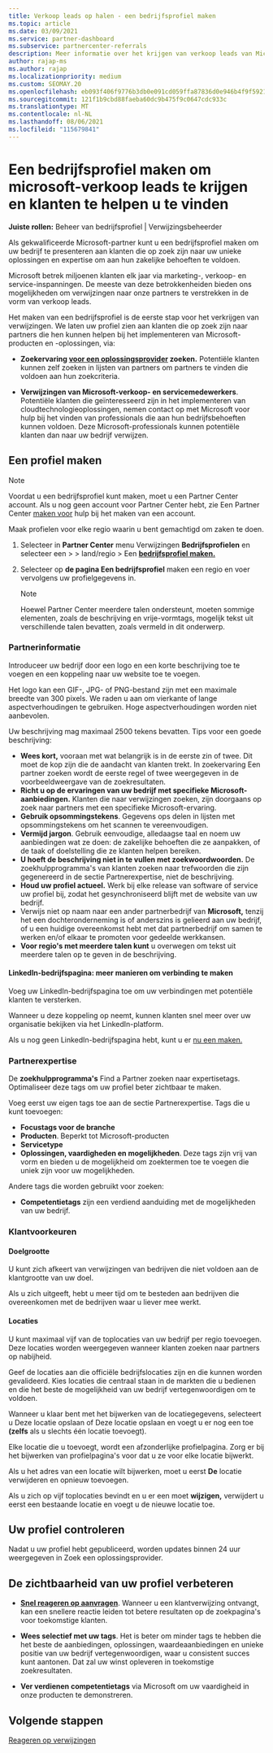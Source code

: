 ```yaml
---
title: Verkoop leads op halen - een bedrijfsprofiel maken
ms.topic: article
ms.date: 03/09/2021
ms.service: partner-dashboard
ms.subservice: partnercenter-referrals
description: Meer informatie over het krijgen van verkoop leads van Microsoft. Eén sleutel is het maken van een bedrijfsprofiel in Partner Center waarmee klanten u gemakkelijker kunnen vinden.
author: rajap-ms
ms.author: rajap
ms.localizationpriority: medium
ms.custom: SEOMAY.20
ms.openlocfilehash: eb093f406f9776b3db0e091cd059ffa87836d0e946b4f9f5921388f52c81838a
ms.sourcegitcommit: 121f1b9cbd88faeba60dc9b475f9c0647cdc933c
ms.translationtype: MT
ms.contentlocale: nl-NL
ms.lasthandoff: 08/06/2021
ms.locfileid: "115679841"
---
```

# <a name="create-a-business-profile-to-get-microsoft-sales-leads-and-help-customers-find-you"></a>Een bedrijfsprofiel maken om microsoft-verkoop leads te krijgen en klanten te helpen u te vinden

**Juiste rollen:** Beheer van bedrijfsprofiel | Verwijzingsbeheerder

Als gekwalificeerde Microsoft-partner kunt u een bedrijfsprofiel maken om uw bedrijf te presenteren aan klanten die op zoek zijn naar uw unieke oplossingen en expertise om aan hun zakelijke behoeften te voldoen.

Microsoft betrek miljoenen klanten elk jaar via marketing-, verkoop- en service-inspanningen. De meeste van deze betrokkenheiden bieden ons mogelijkheden om verwijzingen naar onze partners te verstrekken in de vorm van verkoop leads. 

Het maken van een bedrijfsprofiel is de eerste stap voor het verkrijgen van verwijzingen. We laten uw profiel zien aan klanten die op zoek zijn naar partners die hen kunnen helpen bij het implementeren van Microsoft-producten en -oplossingen, via:

- **Zoekervaring [voor een oplossingsprovider](https://www.microsoft.com/solution-providers/home) zoeken.** Potentiële klanten kunnen zelf zoeken in lijsten van partners om partners te vinden die voldoen aan hun zoekcriteria.

- **Verwijzingen van Microsoft-verkoop- en servicemedewerkers**. Potentiële klanten die geïnteresseerd zijn in het implementeren van cloudtechnologieoplossingen, nemen contact op met Microsoft voor hulp bij het vinden van professionals die aan hun bedrijfsbehoeften kunnen voldoen. Deze Microsoft-professionals kunnen potentiële klanten dan naar uw bedrijf verwijzen.

## <a name="create-a-profile"></a>Een profiel maken

> [!NOTE]  
> Voordat u een bedrijfsprofiel kunt maken, moet u een Partner Center account. Als u nog geen account voor Partner Center hebt, zie Een Partner Center [maken voor](mpn-create-a-partner-center-account.md) hulp bij het maken van een account.

Maak profielen voor elke regio waarin u bent gemachtigd om zaken te doen.

1. Selecteer in **Partner Center** menu Verwijzingen **Bedrijfsprofielen** en selecteer een &gt;  &gt; land/regio > Een **[bedrijfsprofiel maken.](https://partner.microsoft.com/referrals/businessprofiles/)**

2. Selecteer op **de pagina Een bedrijfsprofiel** maken een regio en voer vervolgens uw profielgegevens in.
   > [!NOTE]  
   >  Hoewel Partner Center meerdere talen ondersteunt, moeten sommige elementen, zoals de beschrijving en vrije-vormtags, mogelijk tekst uit verschillende talen bevatten, zoals vermeld in dit onderwerp.

### <a name="partner-information"></a>Partnerinformatie

Introduceer uw bedrijf door een logo en een korte beschrijving toe te voegen en een koppeling naar uw website toe te voegen. 

Het logo kan een GIF-, JPG- of PNG-bestand zijn met een maximale breedte van 300 pixels. We raden u aan om vierkante of lange aspectverhoudingen te gebruiken. Hoge aspectverhoudingen worden niet aanbevolen.

Uw beschrijving mag maximaal 2500 tekens bevatten. Tips voor een goede beschrijving: 

-  **Wees kort,** vooraan met wat belangrijk is in de eerste zin of twee. Dit moet de kop zijn die de aandacht van klanten trekt. In zoekervaring Een partner zoeken wordt de eerste regel of twee weergegeven in de voorbeeldweergave van de zoekresultaten.
-  **Richt u op de ervaringen van uw bedrijf met specifieke Microsoft-aanbiedingen.** Klanten die naar verwijzingen zoeken, zijn doorgaans op zoek naar partners met een specifieke Microsoft-ervaring.
-  **Gebruik opsommingstekens**. Gegevens ops delen in lijsten met opsommingstekens om het scannen te vereenvoudigen.
-  **Vermijd jargon**. Gebruik eenvoudige, alledaagse taal en noem uw aanbiedingen wat ze doen: de zakelijke behoeften die ze aanpakken, of de taak of doelstelling die ze klanten helpen bereiken.
-  **U hoeft de beschrijving niet in te vullen met zoekwoordwoorden.** De zoekhulpprogramma's van klanten zoeken naar trefwoorden die zijn gegenereerd in de sectie Partnerexpertise, niet de beschrijving.
-  **Houd uw profiel actueel.** Werk bij elke release van software of service uw profiel bij, zodat het gesynchroniseerd blijft met de website van uw bedrijf.
-  Verwijs niet op naam naar een ander partnerbedrijf van **Microsoft,** tenzij het een dochteronderneming is of anderszins is gelieerd aan uw bedrijf, of u een huidige overeenkomst hebt met dat partnerbedrijf om samen te werken en/of elkaar te promoten voor gedeelde werkkansen.
-  **Voor regio's met meerdere talen kunt** u overwegen om tekst uit meerdere talen op te geven in de beschrijving.

#### <a name="linkedin-company-page-more-ways-to-connect"></a>LinkedIn-bedrijfspagina: meer manieren om verbinding te maken

Voeg uw LinkedIn-bedrijfspagina toe om uw verbindingen met potentiële klanten te versterken. 

Wanneer u deze koppeling op neemt, kunnen klanten snel meer over uw organisatie bekijken via het LinkedIn-platform.

Als u nog geen LinkedIn-bedrijfspagina hebt, kunt u er [nu een maken.](https://www.linkedin.com/company/setup/new/)

### <a name="partner-expertise"></a>Partnerexpertise

De **zoekhulpprogramma's** Find a Partner zoeken naar expertisetags. Optimaliseer deze tags om uw profiel beter zichtbaar te maken.

Voeg eerst uw eigen tags toe aan de sectie Partnerexpertise. Tags die u kunt toevoegen: 

-  **Focustags voor de branche**
-  **Producten**. Beperkt tot Microsoft-producten
-  **Servicetype**
-  **Oplossingen, vaardigheden en mogelijkheden**. Deze tags zijn vrij van vorm en bieden u de mogelijkheid om zoektermen toe te voegen die uniek zijn voor uw mogelijkheden.

Andere tags die worden gebruikt voor zoeken:

- **Competentietags** zijn een verdiend aanduiding met de mogelijkheden van uw bedrijf.

### <a name="customer-preferences"></a>Klantvoorkeuren

#### <a name="target-size"></a>Doelgrootte

U kunt zich afkeert van verwijzingen van bedrijven die niet voldoen aan de klantgrootte van uw doel.

Als u zich uitgeeft, hebt u meer tijd om te besteden aan bedrijven die overeenkomen met de bedrijven waar u liever mee werkt.

#### <a name="locations"></a>Locaties

U kunt maximaal vijf van de toplocaties van uw bedrijf per regio toevoegen. Deze locaties worden weergegeven wanneer klanten zoeken naar partners op nabijheid.

Geef de locaties aan die officiële bedrijfslocaties zijn en die kunnen worden gevalideerd. Kies locaties die centraal staan in de markten die u bedienen en die het beste de mogelijkheid van uw bedrijf vertegenwoordigen om te voldoen.

Wanneer u klaar bent met het  bijwerken van de locatiegegevens, selecteert u Deze locatie opslaan of Deze locatie opslaan en voegt u er nog een toe **(zelfs** als u slechts één locatie toevoegt).

Elke locatie die u toevoegt, wordt een afzonderlijke profielpagina. Zorg er bij het bijwerken van profielpagina's voor dat u ze voor elke locatie bijwerkt.

Als u het adres van een locatie wilt bijwerken, moet u eerst **De** locatie verwijderen en opnieuw toevoegen.

Als u zich op vijf toplocaties bevindt en u er een moet **wijzigen,** verwijdert u eerst een bestaande locatie en voegt u de nieuwe locatie toe.

## <a name="review-your-profile"></a>Uw profiel controleren

Nadat u uw profiel hebt [](https://www.microsoft.com/solution-providers/home) gepubliceerd, worden updates binnen 24 uur weergegeven in Zoek een oplossingsprovider.

## <a name="improve-the-visibility-of-your-profile"></a>De zichtbaarheid van uw profiel verbeteren

- **[Snel reageren op aanvragen](manage-leads.md)**. Wanneer u een klantverwijzing ontvangt, kan een snellere reactie leiden tot betere resultaten op de zoekpagina's voor toekomstige klanten.

- **Wees selectief met uw tags**.  Het is beter om minder tags te hebben die het beste de aanbiedingen, oplossingen, waardeaanbiedingen en unieke positie van uw bedrijf vertegenwoordigen, waar u consistent succes kunt aantonen.  Dat zal uw winst opleveren in toekomstige zoekresultaten.
- **Ver verdienen competentietags** via Microsoft om uw vaardigheid in onze producten te demonstreren.

## <a name="next-steps"></a>Volgende stappen

[Reageren op verwijzingen](manage-leads.md)
